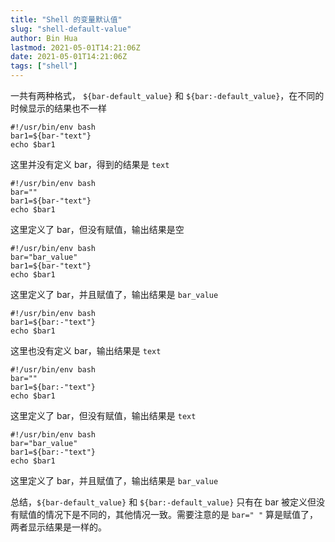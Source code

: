 ```yaml
---
title: "Shell 的变量默认值"
slug: "shell-default-value"
author: Bin Hua
lastmod: 2021-05-01T14:21:06Z
date: 2021-05-01T14:21:06Z
tags: ["shell"]
---
```


一共有两种格式， `${bar-default_value}` 和 `${bar:-default_value}`，在不同的时候显示的结果也不一样

```
#!/usr/bin/env bash
bar1=${bar-"text"}
echo $bar1
```

这里并没有定义 bar，得到的结果是 `text`

```
#!/usr/bin/env bash
bar=""
bar1=${bar-"text"}
echo $bar1
```

这里定义了 bar，但没有赋值，输出结果是空

```
#!/usr/bin/env bash
bar="bar_value"
bar1=${bar-"text"}
echo $bar1
```

这里定义了 bar，并且赋值了，输出结果是 `bar_value`

```
#!/usr/bin/env bash
bar1=${bar:-"text"}
echo $bar1
```

这里也没有定义 bar，输出结果是 `text`

```
#!/usr/bin/env bash
bar=""
bar1=${bar:-"text"}
echo $bar1
```

这里定义了 bar，但没有赋值，输出结果是 `text`

```
#!/usr/bin/env bash
bar="bar_value"
bar1=${bar:-"text"}
echo $bar1
```

这里定义了 bar，并且赋值了，输出结果是 `bar_value`

总结，`${bar-default_value}` 和 `${bar:-default_value}` 只有在 bar 被定义但没有赋值的情况下是不同的，其他情况一致。需要注意的是 `bar=" "` 算是赋值了，两者显示结果是一样的。


